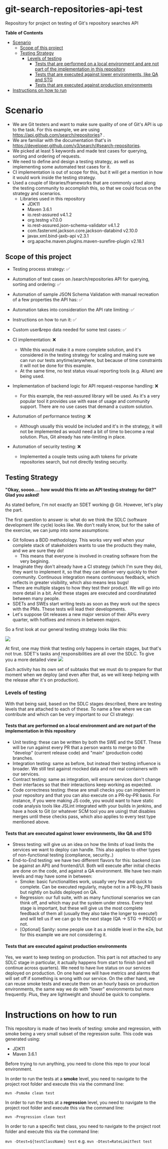 # git-search-repositories-api-test
Repository for project on testing of Git's repository searches API

**Table of Contents**

- [Scenario](#scenario)
  * [Scope of this project](#scope-of-this-project)
  * [Testing Strategy](#testing-strategy)
    + [Levels of testing](#levels-of-testing)
      - [Tests that are performed on a local environment and are not part of the implementation in this repository](#tests-that-are-performed-on-a-local-environment-and-are-not-part-of-the-implementation-in-this-repository)
      - [Tests that are executed against lower environments, like QA and STG](#tests-that-are-executed-against-lower-environments--like-qa-and-stg)
      - [Tests that are executed against production environments](#tests-that-are-executed-against-production-environments)
- [Instructions on how to run](#instructions-on-how-to-run)


# Scenario
- We are Git testers and want to make sure quality of one of Git's API is up to the task. For this example, we are using https://api.github.com/search/repositories? .
- We are familiar with the documentation that's in https://developer.github.com/v3/search/#search-repositories.
- We picked at least 5 keywords and made test cases for querying, sorting and ordering of requests.
- We need to define and design a testing strategy, as well as implementing some automated test cases for it.
- CI implementation is out of scope for this, but it will get a mention in how it would work inside the testing strategy.
- Used a couple of libraries/frameworks that are commonly used along the testing community to accomplish this, so that we could focus on the strategy and scenarios.
  - Libraries used in this repository
    - JDK11
    - Maven 3.6.1
    - io.rest-assured v4.1.2
    - org.testng v7.0.0
    - io.rest-assured.json-schema-validator v4.1.2
    - com.fasterxml.jackson.core.jackson-databind v2.10.0
    - javax.xml.bind-jaxb-api v2.3.1
    - org.apache.maven.plugins.maven-surefire-plugin v2.18.1

## Scope of this project
- Testing process strategy: :white_check_mark:
- Automation of test cases on /search/repositories API for querying, sorting and ordering: :white_check_mark:
- Automation of sample JSON Schema Validation with manual recreation of a few properties the API has: :white_check_mark:
- Automation takes into consideration the API rate limiting: :white_check_mark:
- Instructions on how to run it: :white_check_mark:
- Custom user&repo data needed for some test cases: :white_check_mark:

- CI implementation: :x:
  - While this would make it a more complete solution, and it's considered in the testing strategy for scaling and making sure we can run our tests anytime/anywhere, but because of time constraints it will not be done for this example.
  - At the same time, no test status visual reporting tools (e.g. Allure) are being used.
- Implementation of backend logic for API request-response handling: :x:
  - For this example, the rest-assured library will be used. As it's a very popular tool it provides use with ease of usage and community support. There are no use cases that demand a custom solution.
- Automation of performance testing: :x:
  - Although usually this would be included and it's in the strategy, it will not be implemented as would need a bit of time to become a real solution. Plus, Git already has rate-limiting in place.
- Automation of security testing: :x:
  - Implemented a couple tests using auth tokens for private repositories search, but not directly testing security.
  
## Testing Strategy
**"Okay, soooo.... how would this fit into an API testing strategy for Git?"
Glad you asked!**

As stated before, I'm not exactly an SDET working @ Git. However, let's play the part.

The first question to answer is: what do we think the SDLC (software development life cycle) looks like. We don't really know, but for the sake of the exercise, we can jump into some assumptions:

- Git follows a BDD methodology. This works very well when your complete stack of stakeholders wants to use the products they make, and we are sure they do! 
	- This means that everyone is involved in creating software from the very begining. 
- Imaginate they don't already have a CI strategy (which I'm sure they do), they want to implement it, so that they can deliver very quickly to their community. Continuous integration means continuous feedback, which reflects in greater visibility, which also means less bugs!
- There are multiple stages to how they test their product. We will go into more detail in a bit. And these stages are executed and coordinatated between many people.
- SDETs and SWEs start writing tests as soon as they work out the specs with the PMs. These tests will lead their developments.
- Let's suppose Git releases a new major version of their APIs every quarter, with hotfixes and minors in between majors.

So a first look at our general testing strategy looks like this:

![](https://github.com/Zamus/git-search-repositories-api-test/blob/master/readme-images/Releases%20overview.png?raw=true)

At first, one may think that testing only happens in certain stages, but that's not true. SDET's tasks and responsibilities are all over the SDLC. To give you a more detailed view
![](https://github.com/Zamus/git-search-repositories-api-test/blob/master/readme-images/Releases%20detailed.png?raw=true)

Each activity has its own set of subtasks that we must do to prepare for that moment when we deploy (and even after that, as we will keep helping with the release after it's on production).

### Levels of testing

With that being said, based on the SDLC stages described, there are testing levels that are attached to each of these. To name a few where we can contribute and which can be very important to our CI strategy:

#### Tests that are performed on a local environment and are not part of the implementation in this repository
- Unit testing: these can be written by both the SWE and the SDET. These will be run against every PR that a person wants to merge to the "develop" (current release code) and "main" (production code) branches.
- Integration testing: same as before, but instead their testing influence is broader. We still test against mocked data and not real containers with our services.
- Contract testing: same as integration, will ensure services don't change their interfaces so that their interactions keep working as expected.
- Code correctness testing: these are small checks you can implement in your repository and that you can also execute on a PR-by-PR basis. For instance, if you were making JS code, you would want to have static code analysis tools like JSLint integrated with your builds in jenkins, and have a hook to Git (or whatever SCM tool you are using) that disables merges until these checks pass, which also applies to every test type mentioned above.

#### Tests that are executed against lower environments, like QA and STG
- Stress testing: will give us an idea on how the limits of load limits the services we want to deploy can handle. This also applies to other types of non-functional testing (compliance, security..)
- End-to-End testing: we have two different flavors for this: backend (can be against an API) and frontend/UI. Both will execute after initial checks are done on the code, and against a QA environment. We have two main levels and may have some in between:
	- Smoke: basic functionalities work, usually very few and quick to complete. Can be executed regularly, maybe not in a PR-by_PR basis but nightly on builds deployed on QA.
	- Regression: our full suite, with as many functional scenarios we can think off, and which may put the system under stress. Every test stage is important, but these will give us the most complete feedback of them all (usually they also take the longer to execute!) and will tell us if we can go to the next stage (QA -> STG -> PROD) or not.
	- [Optional] Sanity: some people use it as a middle level in the e2e, but for this example we are not considering it.

#### Tests that are executed against production environments
Yes, we want to keep testing on production. This part is not attached to any SDLC stage in particular, it actually happens from start to finish (and will continue across quarters).
We need to have live status on our services deployed on production. On one hand we will have metrics and alarms that will set off if something is wrong with our service.
On the other hand, we can reuse smoke tests and execute them on an hourly basis on production environments, the same way we do with "lower" environments but more frequently. Plus, they are lightweight and should be quick to complete.

  
# Instructions on how to run
This repository is made of two levels of testing: smoke and regression, with smoke being a very small subset of the regression suite.
This code was generated using:
- JDK11
- Maven 3.6.1

Before trying to run anything, you need to clone this repo to your local environment.

In order to run the tests at a **smoke** level, you need to navigate to the project root folder and execute this via the command line:

```mvn -Psmoke clean test```

In order to run the tests at a **regression** level, you need to navigate to the project root folder and execute this via the command line:

```mvn -Pregression clean test```

In order to run a specific test class, you need to navigate to the project root folder and execute this via the command line:

```mvn -Dtest=${testClassName} test```
e.g.
```mvn -Dtest=RateLimitTest test```
